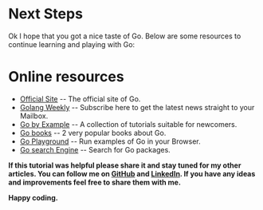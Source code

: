 Next Steps
===
Ok I hope that you got a nice taste of Go.
Below are some resources to continue learning and playing with Go:

Online resources
===
* [Official Site](https://golang.org/) -- The official site of Go.
* [Golang Weekly](https://golangweekly.com/) -- Subscribe here to get the latest news straight to your Mailbox.
* [Go by Example](https://gobyexample.com/) -- A collection of tutorials suitable for newcomers.
* [Go books](https://www.golang-book.com/) -- 2 very popular books about Go.
* [Go Playground](https://play.golang.org/) -- Run examples of Go in your Browser.
* [Go search Engine](http://go-search.org/) -- Search for Go packages.

**If this tutorial was helpful please share it and stay tuned for my other articles. You can follow me on [GitHub](https://github.com/theodesp) and [LinkedIn](https://www.linkedin.com/in/theofanis-despoudis-7bb30913/). If you have any ideas and improvements feel free to share them with me.**

**Happy coding.**
